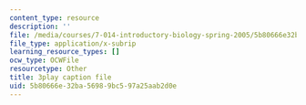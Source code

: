 ```yaml
---
content_type: resource
description: ''
file: /media/courses/7-014-introductory-biology-spring-2005/5b80666e32ba56989bc597a25aab2d0e_Yr-cZg9eqp4.vtt
file_type: application/x-subrip
learning_resource_types: []
ocw_type: OCWFile
resourcetype: Other
title: 3play caption file
uid: 5b80666e-32ba-5698-9bc5-97a25aab2d0e
---
```

